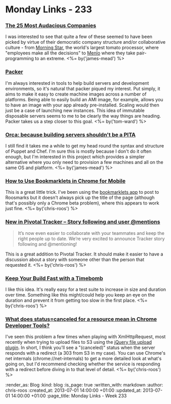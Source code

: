 Monday Links - 233
============

### [The 25 Most Audacious Companies](http://www.inc.com/audacious-companies)

I was interested to see that quite a few of these seemed to have been picked by virtue of their democratic company structure and/or collaborative culture - from [Morning Star](http://www.inc.com/audacious-companies/leigh-buchanan/morning-star.html), the world's largest tomato processor, where "employees make all the decisions" to [Menlo](http://www.inc.com/audacious-companies/leigh-buchanan/menlo-innovations.html) where they take pair-programming to an extreme. <%= by('james-mead') %>

### [Packer](http://www.packer.io/)

I'm always interested in tools to help build servers and development environments, so it's natural that packer piqued my interest.  Put simply, it aims to make it easy to create machine images across a number of platforms.  Being able to easily build an AMI image, for example, allows you to have an image with your app already pre-installed.  Scaling would then just be a case of launching new instances.  This idea of immutable disposable servers seems to me to be clearly the way things are heading.  Packer takes us a step closer to this goal. <%= by('tom-ward') %>

### [Orca: because building servers shouldn't be a PITA](https://github.com/andykent/orca)

I still find it takes me a while to get my head round the syntax and structure of Puppet and Chef. I'm sure this is mostly because I don't do it often enough, but I'm interested in this project which provides a simpler alternative where you only need to provision a few machines and all on the same OS and platform. <%= by('james-mead') %>

### [How to Use Bookmarklets in Chrome for Mobile](http://www.labnol.org/software/google-chrome-bookmarklets/27894/)

This is a great little trick. I've been using the [bookmarklets app](https://play.google.com/store/apps/details?id=com.kurtchen.android.bookmarklet.free&hl=en) to post to Roosmarks but it doesn't always pick up the title of the page (although that's possibly only a Chrome beta problem), where this appears to work just fine. <%= by('chris-roos') %>

### [New in Pivotal Tracker – Story following and user @mentions](http://pivotallabs.com/story-following-and-user-mentions/)

> It’s now even easier to collaborate with your teammates and keep the right people up to date. We’re very excited to announce Tracker story following and @mentioning!

This is a great addition to Pivotal Tracker. It should make it easier to have a discussion about a story with someone other than the person that requested it. <%= by('chris-roos') %>

### [Keep Your Build Fast with a Timebomb](http://pivotallabs.com/keep-your-build-fast-with-a-timebomb/)

I like this idea. It's really easy for a test suite to increase in size and duration over time. Something like this might/could help you keep an eye on the duration and prevent it from getting too slow in the first place. <%= by('chris-roos') %>

### [What does status=canceled for a resource mean in Chrome Developer Tools?](http://stackoverflow.com/questions/12009423/what-does-status-canceled-for-a-resource-mean-in-chrome-developer-tools)

I've seen this problem a few times when playing with XmlHttpRequest, most recently when trying to upload files to S3 using the [jQuery file upload plugin](https://github.com/blueimp/jQuery-File-Upload). In short, I think you'll see a "(canceled)" status when the server responds with a redirect (a 303 from S3 in my case). You can use Chrome's net internals (chrome://net-internals) to get a more detailed look at what's going on, but I'd recommend checking whether the service is responding with a redirect before diving in to that level of detail. <%= by('chris-roos') %>

:render_as: Blog
:kind: blog
:is_page: true
:written_with: markdown
:author: chris-roos
:created_at: 2013-07-01 14:00:00 +01:00
:updated_at: 2013-07-01 14:00:00 +01:00
:page_title: Monday Links - Week 233
